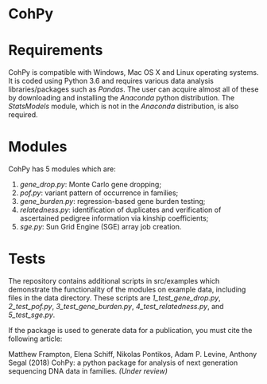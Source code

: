 # CohPy

Requirements
============

CohPy is compatible with Windows, Mac OS X and Linux operating systems. It is coded using Python 3.6 and requires various data analysis libraries/packages such as *Pandas*. The user can acquire almost all of these by downloading and installing the *Anaconda* python distribution. The *StatsModels* module, which is not in the *Anaconda* distribution, is also required.

Modules
=======

CohPy has 5 modules which are:
1.	*gene_drop.py*: Monte Carlo gene dropping;
2.	*pof.py*: variant pattern of occurrence in families;
3.	*gene_burden.py*: regression-based gene burden testing;
4.	*relatedness.py*: identification of duplicates and verification of ascertained pedigree information via kinship coefficients;
5.	*sge.py*: Sun Grid Engine (SGE) array job creation.

Tests
=====

The repository contains additional scripts in src/examples which demonstrate the functionality of the modules on example data, including files in the data directory. These scripts are *1_test_gene_drop.py*, *2_test_pof.py*, *3_test_gene_burden.py*, *4_test_relatedness.py*, and *5_test_sge.py*.

If the package is used to generate data for a publication, you must cite the following article:

Matthew Frampton, Elena Schiff, Nikolas Pontikos, Adam P. Levine, Anthony Segal (2018) CohPy: a python package for analysis of next generation sequencing DNA data in families. *(Under review)*
